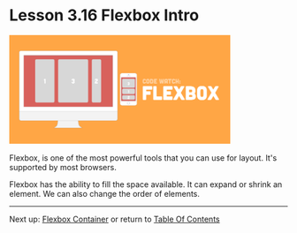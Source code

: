 # Lesson 3.16 Flexbox Intro

<img src="images/flexbox.png" alt="Flexbox" width=400px>

Flexbox, is one of the most powerful tools that you can use for layout. It's supported by most browsers.

Flexbox has the ability to fill the space available. It can expand or shrink an element. We can also change the order of elements.

- - -
Next up: [Flexbox Container](ND024_Part2_Lesson03_17.md) or return to [Table Of Contents](./ND024_TableOfContents.md)
